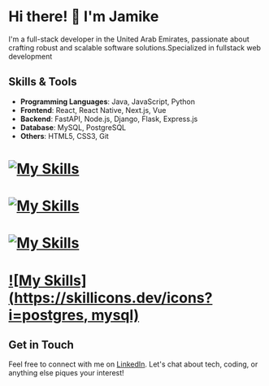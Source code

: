 # Hi there! 👋 I'm Jamike

I'm a full-stack developer in the United Arab Emirates, passionate about crafting robust and scalable software solutions.Specialized in fullstack web development
## Skills & Tools

- **Programming Languages**: Java, JavaScript, Python
- **Frontend**: React, React Native, Next.js, Vue
- **Backend**: FastAPI, Node.js, Django, Flask, Express.js
- **Database**: MySQL, PostgreSQL
- **Others**: HTML5, CSS3, Git

# [![My Skills](https://skillicons.dev/icons?i=js,html,css,Python)](https://skillicons.dev)
# [![My Skills](https://skillicons.dev/icons?i=react,vue&perline=3)](https://skillicons.dev)
# [![My Skills](https://skillicons.dev/icons?i=django,fastapi,express )](https://skillicons.dev)
# [![My Skills](https://skillicons.dev/icons?i=postgres, mysql)](https://skillicons.dev)



## Get in Touch

Feel free to connect with me on [LinkedIn](https://www.linkedin.com/in/jammich). Let's chat about tech, coding, or anything else piques your interest!
